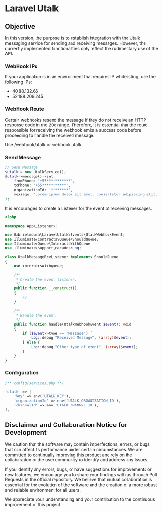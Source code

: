 # Laravel Utalk

## Objective

In this version, the purpose is to establish integration with the Utalk messaging service for sending and receiving messages. However, the currently implemented functionalities only reflect the rudimentary use of the API.

### WebHook IPs

If your application is in an environment that requires IP whitelisting, use the following IPs:

* 40.88.132.66
* 52.188.209.245

### WebHook Route

Certain webhooks resend the message if they do not receive an HTTP response code in the 20x range. Therefore, it is essential that the route responsible for receiving the webhook emits a success code before proceeding to handle the received message.

Use /webhook/utalk or webhook.utalk.

### Send Message

```php
// Send Message
$utalk = new UtalkService();
$utalk->message()->set(
    fromPhone: '+55***********',
    toPhone: '+55***********',
    organizationId: '********',
    message: 'Lorem ipsum dolor sit amet, consectetur adipiscing elit.'
);
```

It is encouraged to create a Listener for the event of receiving messages.

```php
<?php

namespace App\Listeners;

use Gabrielmoura\LaravelUtalk\Events\UtalkWebhookEvent;
use Illuminate\Contracts\Queue\ShouldQueue;
use Illuminate\Queue\InteractsWithQueue;
use Illuminate\Support\Facades\Log;

class UtalkMessageRcvListener implements ShouldQueue
{
    use InteractsWithQueue;

    /**
     * Create the event listener.
     */
    public function __construct()
    {
        //
    }

    /**
     * Handle the event.
     */
    public function handle(UtalkWebhookEvent $event): void
    {
        if ($event->type == 'Message') {
            Log::debug("Received Message", (array)$event);
        } else {
            Log::debug("Other type of event", (array)$event);
        }
    }
}
```

### Configuration

```php
/** config/services.php **/

'utalk' => [
    'key' => env('UTALK_KEY'),
    'organizationId' => env('UTALK_ORGANIZATION_ID'),
    'channelId' => env('UTALK_CHANNEL_ID'),
],
```

## Disclaimer and Collaboration Notice for Development

We caution that the software may contain imperfections, errors, or bugs that can affect its performance under certain circumstances. We are committed to continually improving this product and rely on the collaboration of the user community to identify and address any issues.

If you identify any errors, bugs, or have suggestions for improvements or new features, we encourage you to share your findings with us through Pull Requests in the official repository. We believe that mutual collaboration is essential for the evolution of the software and the creation of a more robust and reliable environment for all users.

We appreciate your understanding and your contribution to the continuous improvement of this project.
